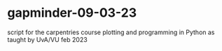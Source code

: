 # gapminder-09-03-23
script for the carpentries course plotting and programming in Python as taught by UvA/VU feb 2023
